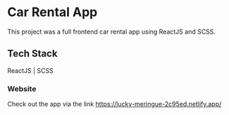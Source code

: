 # Car Rental App

This project was a full frontend car rental app using ReactJS and SCSS.

## Tech Stack

ReactJS | SCSS

### Website
Check out the app via the link https://lucky-meringue-2c95ed.netlify.app/



